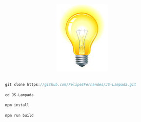 <p align="center">
  <img src="https://raw.githubusercontent.com/FelipeSFernandes/JS-Lampada/main/_imagens/lampada-acesa.jpg" />
</p>

```js

git clone https://github.com/FelipeSFernandes/JS-Lampada.git

cd JS-Lampada

npm install

npm run build

```
